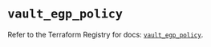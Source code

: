 # `vault_egp_policy`

Refer to the Terraform Registry for docs: [`vault_egp_policy`](https://registry.terraform.io/providers/hashicorp/vault/3.24.0/docs/resources/egp_policy).
